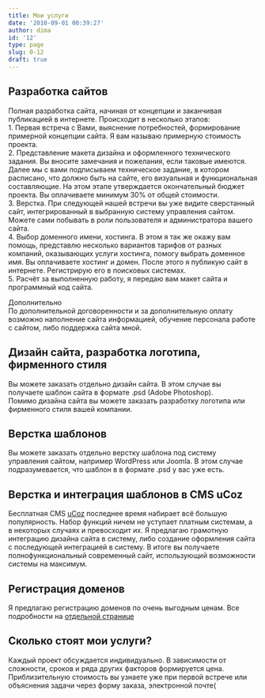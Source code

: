 ```yaml
---
title: Мои услуги
date: '2010-09-01 00:39:27'
author: dima
id: '12'
type: page
slug: 0-12
draft: true
---
```


Разработка сайтов
-----------------

  
Полная разработка сайта, начиная от концепции и заканчивая публикацией в интернете. Происходит в несколько этапов:  
1\. Первая встреча с Вами, выяснение потребностей, формирование примерной концепции сайта. Я вам называю примерную стоимость проекта.  
2\. Представление макета дизайна и оформленного технического задания. Вы вносите замечания и пожелания, если таковые имеются. Далее мы с вами подписываем техническое задание, в котором расписано, что должно быть на сайте, его визуальная и функциональная составляющие. На этом этапе утверждается окончательный бюджет проекта. Вы оплачиваете минимум 30% от общей стоимости.  
3\. Верстка. При следующей нашей встречи вы уже видите сверстанный сайт, интегрированный в выбранную систему управления сайтом. Можете сами побывать в роли пользователя и администратора вашего сайта.  
4\. Выбор доменного имени, хостинга. В этом я так же окажу вам помощь, представлю несколько вариантов тарифов от разных компаний, оказывающих услуги хостинга, помогу выбрать доменное имя. Вы оплачиваете хостинг и домен. После этого я публикую сайт в интернете. Регистрирую его в поисковых системах.  
5\. Расчёт за выполненную работу, я передаю вам макет сайта и программный код сайта.

Дополнительно  
По дополнительной договоренности и за дополнительную оплату возможно наполнение сайта информацией, обучение персонала работе с сайтом, либо поддержка сайта мной.

Дизайн сайта, разработка логотипа, фирменного стиля
---------------------------------------------------

  
Вы можете заказать отдельно дизайн сайта. В этом случае вы получаете шаблон сайта в формате .psd (Adobe Photoshop).  
Помимо дизайна сайта вы можете заказать разработку логотипа или фирменного стиля вашей компании.

Верстка шаблонов
----------------

  
Вы можете заказать отдельно верстку шаблона под систему управления сайтом, например WordPress или Joomla. В этом случае подразумевается, что шаблон в в формате .psd у вас уже есть.

Верстка и интеграция шаблонов в CMS uCoz
----------------------------------------

  
Бесплатная CMS [uCoz](http://www.ucoz.ru/?uz=6351) последнее время набирает всё большую популярность. Набор функций ничем не уступает платным системам, а в некоторых случаях и превосходит их. Я предлагаю грамотную интеграцию дизайна сайта в систему, либо создание оформления сайта с последующей интеграцией в систему. В итоге вы получаете полнофункциональный современный сайт, использующий возможности системы на максимум.

Регистрация доменов
-------------------

  
Я предлагаю регистрацию доменов по очень выгодным ценам. Все подробности на [отдельной странице](/index/0-5)

Сколько стоят мои услуги?
-------------------------

  
Каждый проект обсуждается индивидуально. В зависимости от сложности, сроков и ряда других факторов формируется цена. Приблизительную стоимость вы узнаете уже при первой встрече или объяснения задачи через форму заказа, электронной почте(